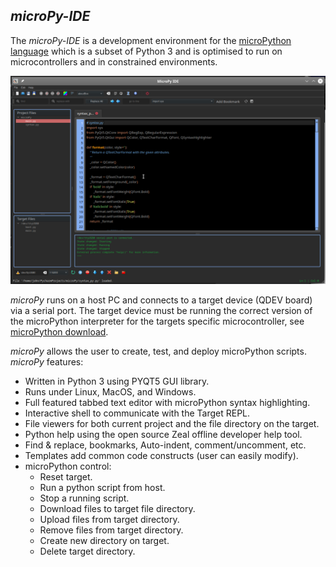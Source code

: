 ## ***microPy-IDE***

The *microPy-IDE* is a development environment for the [microPython language](https://micropython.org/) which is a subset of Python 3 and is optimised to run on microcontrollers and in constrained environments. 

![](https://github.com/Abbykus/microPy-IDE/blob/3a2bbbc565d9bde55c800ac3cb0ba72c25d3f430/photos/microPy-IDE.png)

*microPy* runs on a host PC and connects to a target device (QDEV board) via a serial port. The target device must be running the correct version of the microPython interpreter for the targets specific microcontroller, see [microPython download](https://micropython.org/download/).

*microPy* allows the user to create, test, and deploy microPython scripts. *microPy* features:
- Written in Python 3 using PYQT5 GUI library.
- Runs under Linux, MacOS, and Windows.
- Full featured tabbed text editor with microPython syntax highlighting.
- Interactive shell to communicate with the Target REPL.
- File viewers for both current project and the file directory on the target.
- Python help using the open source Zeal offline developer help tool.
- Find & replace, bookmarks, Auto-indent, comment/uncomment, etc.
- Templates add common code constructs (user can easily modify).
- microPython control:
  - Reset target.
  - Run a python script from host.
  - Stop a running script.
  - Download files to target file directory.
  - Upload files from target directory.
  - Remove files from target directory.
  - Create new directory on target.
  - Delete target directory.



